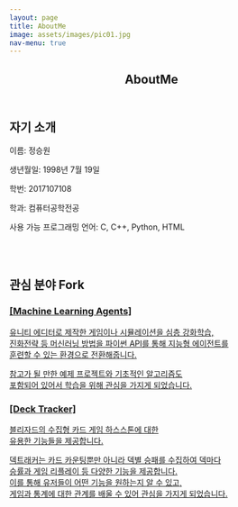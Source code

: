 ```yaml
---
layout: page
title: AboutMe
image: assets/images/pic01.jpg
nav-menu: true
---
```


<!-- Main -->
<div id="main" class="alt">

<!-- One -->
<section id="one">
	<div class="inner">
		<header class="major">
			<h1>AboutMe</h1>
		</header>

<!-- Content -->
<h2 id="content">자기 소개</h2>
<p>이름: 정승원</p>
<p>생년월일: 1998년 7월 19일</p>
<p>학번: 2017107108</p>
<p>학과: 컴퓨터공학전공</p>
<p>사용 가능 프로그래밍 언어: C, C++, Python, HTML</p>
<br>
<br>
<h2> 관심 분야 Fork </h2>
<div class="row">
	<div class="6u 12u$(small)">
		<a href = "https://github.com/Madein98/ml-agents.git"> <h3> [Machine Learning Agents]</h3>
		<p>유니티 에디터로 제작한 게임이나 시뮬레이션을 심층 강화학습, <br>진화전략 등 머신러닝 방법을 파이썬 API를 통해 지능형 에이전트를 <br>훈련할 수 있는 환경으로 전환해줍니다.</p>
		<p>참고가 될 만한 예제 프로젝트와 기초적인 알고리즘도 <br>포함되어 있어서 학습을 위해 관심을 가지게 되었습니다.</p></a>
</div>
	<div class="6u$ 12u$(small)">
		<a href = "https://github.com/Madein98/Hearthstone-Deck-Tracker.git"><h3>[Deck Tracker]</h3>
		<p>블리자드의 수집형 카드 게임 하스스톤에 대한 <br> 유용한 기능들을 제공합니다.</p>
		<p>덱트래커는 카드 카운팅뿐만 아니라 덱별 승패를 수집하여 덱마다 <br>승률과 게임 리플레이 등 다양한 기능을 제공합니다.  
    <br> 이를 통해 유저들이 어떤 기능을 원하는지 알 수 있고, <br>게임과 통계에 대한 관계를 배울 수 있어 관심을 가지게 되었습니다. </p></a>
	</div>
</div>
</div>
